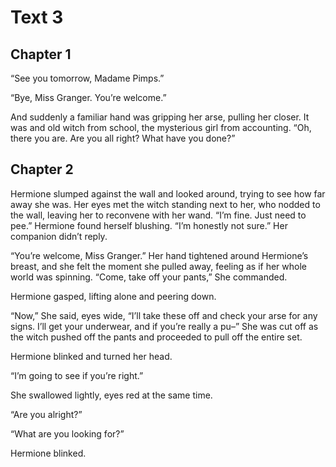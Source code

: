 # Text 3


## Chapter 1

“See you tomorrow, Madame Pimps.”

“Bye, Miss Granger. You’re welcome.”

And suddenly a familiar hand was gripping her arse, pulling her closer. It was and old witch from school, 
the mysterious girl from accounting. “Oh, there you are. Are you all right? What have you done?”

## Chapter 2

Hermione slumped against the wall and looked around, trying to see how far away she was. Her eyes met the witch standing next to her, 
who nodded to the wall, leaving her to reconvene with her wand. “I’m fine. Just need to pee.”
Hermione found herself blushing.
“I’m honestly not sure.” Her companion didn’t reply.

“You’re welcome, Miss Granger.” Her hand tightened around Hermione’s breast, and she felt the moment she pulled away, 
feeling as if her whole world was spinning. “Come, take off your pants,” She commanded.

Hermione gasped, lifting alone and peering down.

“Now,” She said, eyes wide, “I’ll take these off and check your arse for any signs. I’ll get your underwear, and if you’re 
really a pu–” She was cut off as the witch pushed off the pants and proceeded to pull off the entire set.

Hermione blinked and turned her head.

“I’m going to see if you’re right.”

She swallowed lightly, eyes red at the same time.

“Are you alright?”

“What are you looking for?”

Hermione blinked.